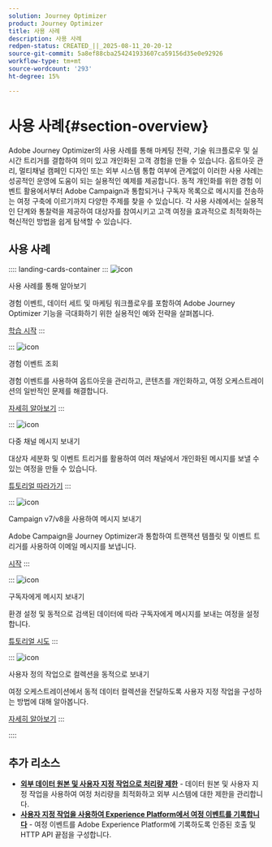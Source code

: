 ```yaml
---
solution: Journey Optimizer
product: Journey Optimizer
title: 사용 사례
description: 사용 사례
redpen-status: CREATED_||_2025-08-11_20-20-12
source-git-commit: 5a8ef88cba254241933607ca59156d35e0e92926
workflow-type: tm+mt
source-wordcount: '293'
ht-degree: 15%

---
```



# 사용 사례{#section-overview}

Adobe Journey Optimizer의 사용 사례를 통해 마케팅 전략, 기술 워크플로우 및 실시간 트리거를 결합하여 의미 있고 개인화된 고객 경험을 만들 수 있습니다. 옵트아웃 관리, 멀티채널 캠페인 디자인 또는 외부 시스템 통합 여부에 관계없이 이러한 사용 사례는 성공적인 운영에 도움이 되는 실용적인 예제를 제공합니다. 동적 개인화를 위한 경험 이벤트 활용에서부터 Adobe Campaign과 통합되거나 구독자 목록으로 메시지를 전송하는 여정 구축에 이르기까지 다양한 주제를 찾을 수 있습니다. 각 사용 사례에서는 실용적인 단계와 통찰력을 제공하여 대상자를 참여시키고 고객 여정을 효과적으로 최적화하는 혁신적인 방법을 쉽게 탐색할 수 있습니다.

## 사용 사례

:::: landing-cards-container
:::
![icon](https://cdn.experienceleague.adobe.com/icons/book.svg?lang=ko)

사용 사례를 통해 알아보기

경험 이벤트, 데이터 세트 및 마케팅 워크플로우를 포함하여 Adobe Journey Optimizer 기능을 극대화하기 위한 실용적인 예와 전략을 살펴봅니다.

[학습 시작](../using/building-journeys/jo-use-cases.md)
:::

:::
![icon](https://cdn.experienceleague.adobe.com/icons/list-check.svg?lang=ko)

경험 이벤트 조회

경험 이벤트를 사용하여 옵트아웃을 관리하고, 콘텐츠를 개인화하고, 여정 오케스트레이션의 일반적인 문제를 해결합니다.

[자세히 알아보기](../using/building-journeys/exp-event-lookup.md)
:::

:::
![icon](https://cdn.experienceleague.adobe.com/icons/circle-play.svg?lang=ko)

다중 채널 메시지 보내기

대상자 세분화 및 이벤트 트리거를 활용하여 여러 채널에서 개인화된 메시지를 보낼 수 있는 여정을 만들 수 있습니다.

[튜토리얼 따라가기](../using/building-journeys/journeys-uc.md)
:::

:::
![icon](https://cdn.experienceleague.adobe.com/icons/puzzle-piece.svg?lang=ko)

Campaign v7/v8을 사용하여 메시지 보내기

Adobe Campaign을 Journey Optimizer과 통합하여 트랜잭션 템플릿 및 이벤트 트리거를 사용하여 이메일 메시지를 보냅니다.

[시작](../using/building-journeys/ajo-ac.md)
:::

:::
![icon](https://cdn.experienceleague.adobe.com/icons/list-check.svg?lang=ko)

구독자에게 메시지 보내기

환경 설정 및 동적으로 검색된 데이터에 따라 구독자에게 메시지를 보내는 여정을 설정합니다.

[튜토리얼 시도](../using/building-journeys/message-to-subscribers-uc.md)
:::

:::
![icon](https://cdn.experienceleague.adobe.com/icons/code-branch.svg?lang=ko)

사용자 정의 작업으로 컬렉션을 동적으로 보내기

여정 오케스트레이션에서 동적 데이터 컬렉션을 전달하도록 사용자 지정 작업을 구성하는 방법에 대해 알아봅니다.

[자세히 알아보기](../using/building-journeys/collections.md)
:::

::::


## 추가 리소스

- **[외부 데이터 원본 및 사용자 지정 작업으로 처리량 제한](../using/building-journeys/limit-throughput.md)** - 데이터 원본 및 사용자 지정 작업을 사용하여 여정 처리량을 최적화하고 외부 시스템에 대한 제한을 관리합니다.
- **[사용자 지정 작업을 사용하여 Experience Platform에서 여정 이벤트를 기록합니다](../using/building-journeys/custom-action-aep.md)** - 여정 이벤트를 Adobe Experience Platform에 기록하도록 인증된 호출 및 HTTP API 끝점을 구성합니다.
